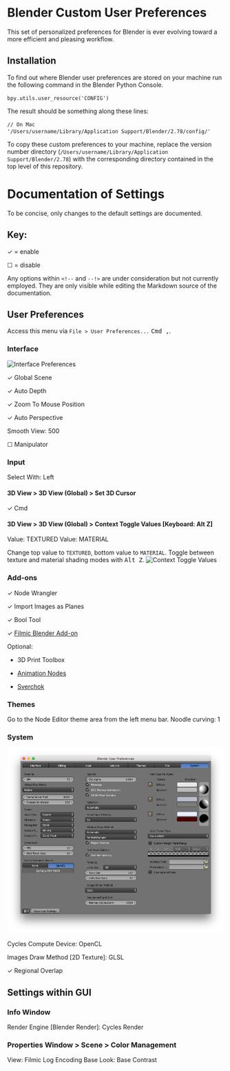 # Blender Custom User Preferences

This set of personalized preferences for Blender is ever evolving toward a more efficient and pleasing workflow.


## Installation

To find out where Blender user preferences are stored on your machine run the following command in the Blender Python Console.

```
bpy.utils.user_resource('CONFIG')
```

The result should be something along these lines:
```
// On Mac
'/Users/username/Library/Application Support/Blender/2.78/config/'
```

To copy these custom preferences to your machine, replace the version number directory (`/Users/username/Library/Application Support/Blender/2.78`) with the corresponding directory contained in the top level of this repository.


# Documentation of Settings

To be concise, only changes to the default settings are documented.

## Key:

✓ = enable

☐ = disable

Any options within `<!--` and `--!>` are under consideration but not currently employed. They are only visible while editing the Markdown source of the documentation.

## User Preferences

Access this menu via `File > User Preferences...` <kbd>Cmd ,</kbd>.


### Interface

![Interface Preferences](readme-assets/interface-prefs.png)

✓ Global Scene

✓ Auto Depth

✓ Zoom To Mouse Position

✓ Auto Perspective

Smooth View: 500

☐ Manipulator


### Input

Select With: Left

#### 3D View > 3D View (Global) > Set 3D Cursor
✓ Cmd


#### 3D View > 3D View (Global) > Context Toggle Values [Keyboard: Alt Z]
Value: TEXTURED
Value: MATERIAL

Change top value to `TEXTURED`, bottom value to `MATERIAL`. Toggle between texture and material shading modes with <kbd>Alt Z</kbd>.
![Context Toggle Values](readme-assets/input-context-toggle-values.png)

<!-- #### 3D View > 3D View (Global) > Rotate View [Mouse: Mouse/Trackpad Pan]
☐ Rotate View [Mouse: Mouse/Trackpad Pan]
Disable mouse/trackpad pan from rotating view. -->

<!-- #### 3D View > 3D View (Global) > Zoom View [Mouse: Ctrl Mouse/Trackpad Pan]
☐ Ctrl
✓ Alt
Zoom with <kbd>Alt trackpad pan<kbd>. Same method as Adobe products.-->


### Add-ons

✓ Node Wrangler

✓ Import Images as Planes

✓ Bool Tool

✓ [Filmic Blender Add-on](https://github.com/gregzaal/filmic-blender-add-on)

Optional:

* 3D Print Toolbox

* [Animation Nodes](https://github.com/JacquesLucke/animation_nodes)

* [Sverchok](https://github.com/nortikin/sverchok)

### Themes

Go to the Node Editor theme area from the left menu bar.
Noodle curving: 1

### System

![System Preferences](readme-assets/system-prefs.png)

Cycles Compute Device: OpenCL

Images Draw Method [2D Texture]: GLSL

✓ Regional Overlap


## Settings within GUI

### Info Window

Render Engine [Blender Render]: Cycles Render


### Properties Window > Scene > Color Management

View: Filmic Log Encoding Base
Look: Base Contrast
